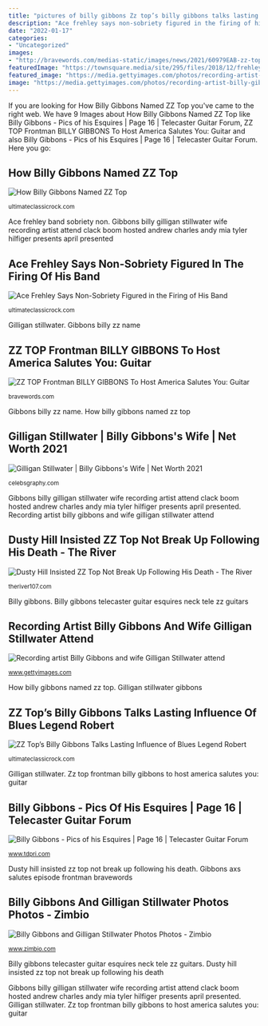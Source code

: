 ```yaml
---
title: "pictures of billy gibbons Zz top’s billy gibbons talks lasting influence of blues legend robert"
description: "Ace frehley says non-sobriety figured in the firing of his band"
date: "2022-01-17"
categories:
- "Uncategorized"
images:
- "http://bravewords.com/medias-static/images/news/2021/60979EAB-zz-top-frontman-billy-gibbons-to-host-america-salutes-you-guitar-legends-4-on-axs-tv-next-weekend-image.jpeg"
featuredImage: "https://townsquare.media/site/295/files/2018/12/frehley1.jpg?w=1200&amp;h=0&amp;zc=1&amp;s=0&amp;a=t&amp;q=89"
featured_image: "https://media.gettyimages.com/photos/recording-artist-billy-gibbons-and-wife-gilligan-stillwater-attend-picture-id142572009?s=594x594"
image: "https://media.gettyimages.com/photos/recording-artist-billy-gibbons-and-wife-gilligan-stillwater-attend-picture-id142572009?s=594x594"
---
```


If you are looking for How Billy Gibbons Named ZZ Top you've came to the right web. We have 9 Images about How Billy Gibbons Named ZZ Top like Billy Gibbons - Pics of his Esquires | Page 16 | Telecaster Guitar Forum, ZZ TOP Frontman BILLY GIBBONS To Host America Salutes You: Guitar and also Billy Gibbons - Pics of his Esquires | Page 16 | Telecaster Guitar Forum. Here you go:

## How Billy Gibbons Named ZZ Top

![How Billy Gibbons Named ZZ Top](https://townsquare.media/site/295/files/2019/03/gibbons.jpg?w=1200&amp;h=0&amp;zc=1&amp;s=0&amp;a=t&amp;q=89 "Gilligan stillwater gibbons billy adopt annual arts rock gala zimbio")

<small>ultimateclassicrock.com</small>

Ace frehley band sobriety non. Gibbons billy gilligan stillwater wife recording artist attend clack boom hosted andrew charles andy mia tyler hilfiger presents april presented

## Ace Frehley Says Non-Sobriety Figured In The Firing Of His Band

![Ace Frehley Says Non-Sobriety Figured in the Firing of His Band](https://townsquare.media/site/295/files/2018/12/frehley1.jpg?w=1200&amp;h=0&amp;zc=1&amp;s=0&amp;a=t&amp;q=89 "How billy gibbons named zz top")

<small>ultimateclassicrock.com</small>

Gilligan stillwater. Gibbons billy zz name

## ZZ TOP Frontman BILLY GIBBONS To Host America Salutes You: Guitar

![ZZ TOP Frontman BILLY GIBBONS To Host America Salutes You: Guitar](http://bravewords.com/medias-static/images/news/2021/60979EAB-zz-top-frontman-billy-gibbons-to-host-america-salutes-you-guitar-legends-4-on-axs-tv-next-weekend-image.jpeg "Gilligan stillwater gibbons billy adopt annual arts rock gala zimbio")

<small>bravewords.com</small>

Gibbons billy zz name. How billy gibbons named zz top

## Gilligan Stillwater | Billy Gibbons&#039;s Wife | Net Worth 2021

![Gilligan Stillwater | Billy Gibbons&#039;s Wife | Net Worth 2021](https://celebsgraphy.com/wp-content/uploads/2021/05/GilliganStillwater.jpg "Billy gibbons")

<small>celebsgraphy.com</small>

Gibbons billy gilligan stillwater wife recording artist attend clack boom hosted andrew charles andy mia tyler hilfiger presents april presented. Recording artist billy gibbons and wife gilligan stillwater attend

## Dusty Hill Insisted ZZ Top Not Break Up Following His Death - The River

![Dusty Hill Insisted ZZ Top Not Break Up Following His Death - The River](http://theriver107.com/wp-content/uploads/2021/07/Dusty-Hill-Insisted-ZZ-Top-Not-Break-Up-Following-His.jpg "Ace frehley says non-sobriety figured in the firing of his band")

<small>theriver107.com</small>

Billy gibbons. Billy gibbons telecaster guitar esquires neck tele zz guitars

## Recording Artist Billy Gibbons And Wife Gilligan Stillwater Attend

![Recording artist Billy Gibbons and wife Gilligan Stillwater attend](https://media.gettyimages.com/photos/recording-artist-billy-gibbons-and-wife-gilligan-stillwater-attend-picture-id142572009?s=594x594 "Recording artist billy gibbons and wife gilligan stillwater attend")

<small>www.gettyimages.com</small>

How billy gibbons named zz top. Gilligan stillwater gibbons

## ZZ Top’s Billy Gibbons Talks Lasting Influence Of Blues Legend Robert

![ZZ Top’s Billy Gibbons Talks Lasting Influence of Blues Legend Robert](https://townsquare.media/site/295/files/2011/11/gibbons.jpg?w=1200&amp;h=0&amp;zc=1&amp;s=0&amp;a=t&amp;q=89 "Gibbons billy zz name")

<small>ultimateclassicrock.com</small>

Gilligan stillwater. Zz top frontman billy gibbons to host america salutes you: guitar

## Billy Gibbons - Pics Of His Esquires | Page 16 | Telecaster Guitar Forum

![Billy Gibbons - Pics of his Esquires | Page 16 | Telecaster Guitar Forum](http://www.tdpri.com/attachments/telecaster-neck-billy-gibbons-jpg.451990/ "Ace frehley band sobriety non")

<small>www.tdpri.com</small>

Dusty hill insisted zz top not break up following his death. Gibbons axs salutes episode frontman bravewords

## Billy Gibbons And Gilligan Stillwater Photos Photos - Zimbio

![Billy Gibbons and Gilligan Stillwater Photos Photos - Zimbio](http://www3.pictures.zimbio.com/bg/Adopt+Arts+Annual+Rock+Gala+LoNVQrQdUHWx.jpg "Zz top’s billy gibbons talks lasting influence of blues legend robert")

<small>www.zimbio.com</small>

Billy gibbons telecaster guitar esquires neck tele zz guitars. Dusty hill insisted zz top not break up following his death

Gibbons billy gilligan stillwater wife recording artist attend clack boom hosted andrew charles andy mia tyler hilfiger presents april presented. Gilligan stillwater. Zz top frontman billy gibbons to host america salutes you: guitar
